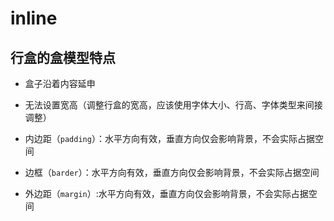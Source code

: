# inline

## 行盒的盒模型特点

*   盒子沿着内容延申

*   无法设置宽高（调整行盒的宽高，应该使用字体大小、行高、字体类型来间接调整）

*   内边距（`padding`）：水平方向有效，垂直方向仅会影响背景，不会实际占据空间

*   边框（`barder`）：水平方向有效，垂直方向仅会影响背景，不会实际占据空间

*   外边距（`margin`）:水平方向有效，垂直方向仅会影响背景，不会实际占据空间
